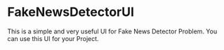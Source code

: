 # FakeNewsDetectorUI
This is a simple and very useful UI for Fake News Detector Problem. You can use this UI for your Project.
